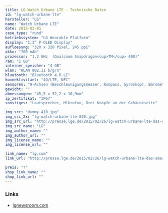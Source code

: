 ```yaml
---
title: LG Watch Urbane LTE - Technische Daten
id: "lg-watch-urbane-lte"
hersteller: "LG"
name: "Watch Urbane LTE"
date: 2015-03-01
case_type: "rund"
betriebssystem: "LG Wearable Platform"
display: "1,3” P-OLED Display"
aufloesung: "320 x 320 Pixel, 245 ppi"
akku: "700 mAh"
prozessor: "1,2 GHz  (Qualcomm Snapdragon<sup>TM</sup> 400)"
ram: "1 GB"
interner_speicher: "4 GB"
wlan: "WLAN 802.11 b/g/n"
bluetooth: "Bluetooth 4.0 LE"
konnektivitaet: "4G/LTE, NFC"
sensoren: "9-Achsen (Beschleunigungsmesser, Kompass, Gyroskop), Barometer, Pulsmesser, GPS"
gewicht: ""
abmessungen: "45,5 x 52,2 x 10,9mm"
ip_zertifikat: "IP67"
sonstiges: "Lautsprecher, Mikrofon, Drei Knöpfe an der Gehäuseseite"

img_src: "dummy-410.jpg"
img_src_2x: "lg-watch-urbane-lte-820.jpg"
img_src_url: "http://presse.lge.de/2015/02/26/lg-watch-urbane-lte-das-smartphone-fuers-handgelenk-und-so-viel-mehr/"
img_src_name: "LG"
img_author_name: ""
img_author_url: ""
img_license_name: ""
img_license_url: ""

link_name: "lg.com"
link_url: "http://presse.lge.de/2015/02/26/lg-watch-urbane-lte-das-smartphone-fuers-handgelenk-und-so-viel-mehr/"

preis: "?"
shop_link_name: ""
shop_link_url: ""
---
```


### Links
* [lgnewsroom.com](http://www.lgnewsroom.com/2015/03/lg-watch-urbane-lte/)
